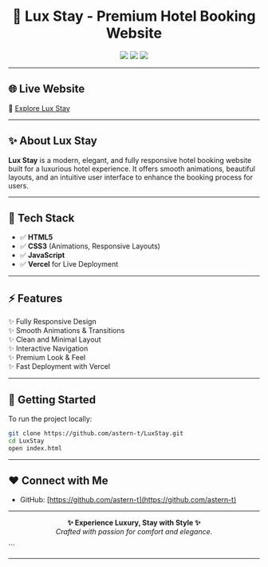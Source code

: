 <h1 align="center">🏨 Lux Stay - Premium Hotel Booking Website</h1>

<p align="center">
  <img src="https://img.shields.io/badge/Live-Demo-green?style=for-the-badge&logo=vercel">
  <img src="https://img.shields.io/badge/Responsive%20Design-Yes-blue?style=for-the-badge">
  <img src="https://img.shields.io/badge/Built%20With-HTML%2C%20CSS%2C%20JS-orange?style=for-the-badge">
</p>

---

## 🌐 Live Website

🚀 [Explore Lux Stay](https://lux-stay-mu.vercel.app/)

---

## ✨ About Lux Stay

**Lux Stay** is a modern, elegant, and fully responsive hotel booking website built for a luxurious hotel experience. It offers smooth animations, beautiful layouts, and an intuitive user interface to enhance the booking process for users.

---

## 🎨 Tech Stack

- ✅ **HTML5**
- ✅ **CSS3** (Animations, Responsive Layouts)
- ✅ **JavaScript**
- ✅ **Vercel** for Live Deployment

---

## ⚡ Features

✨ Fully Responsive Design  
✨ Smooth Animations & Transitions  
✨ Clean and Minimal Layout  
✨ Interactive Navigation  
✨ Premium Look & Feel  
✨ Fast Deployment with Vercel  

---



## 🚀 Getting Started

To run the project locally:

```bash
git clone https://github.com/astern-t/LuxStay.git
cd LuxStay
open index.html
```

---

## ❤️ Connect with Me

- GitHub: [https://github.com/astern-t](https://github.com/astern-t)

---

<p align="center">
  <b>✨ Experience Luxury, Stay with Style ✨</b><br>
  <em>Crafted with passion for comfort and elegance.</em>
</p>
```

---
